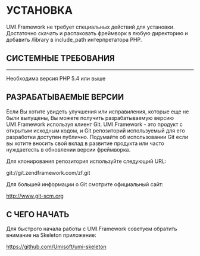 # УСТАНОВКА

UMI.Framework не требует специальных действий для установки. Достаточно
скачать и распаковать фреймворк в любую директорию и добавить /library
в include_path интерпретатора PHP.

## СИСТЕМНЫЕ ТРЕБОВАНИЯ
-------------------

Необходима версия PHP 5.4 или выше

## РАЗРАБАТЫВАЕМЫЕ ВЕРСИИ

Если Вы хотите увидеть улучшения или исправиления, которые еще не были выпущены,
Вы можете получить разрабатываемую версию UMI.Framework используя клиент Git.
UMI.Framework - это продукт с открытым исходным кодом, и
Git репозиторий используемый для его разработки доступен публично.
Подумайте об использовании Git если вы хотите вносить свой вклад в развитие продукта
или часто нуждаетесть в обновлении версии фреймворка.

Для клонирования репозитория используйте следующий URL:

git://git.zendframework.com/zf.git

Для большей информации о Git смотрите официальный сайт:

http://www.git-scm.org

## С ЧЕГО НАЧАТЬ

Для быстрого начала работы с UMI.Framework советуем обратить внимание на
Skeleton приложение:

https://github.com/Umisoft/umi-skeleton
